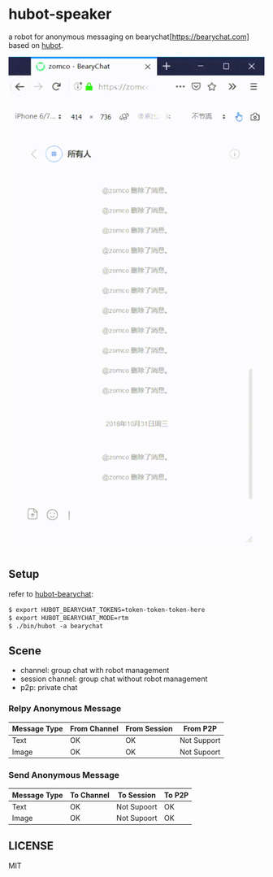# hubot-speaker

 a robot for anonymous messaging on bearychat[https://bearychat.com] based on [hubot](https://hubot.github.com/).

![](resources/example.gif)

## Setup

refer to [hubot-bearychat](https://github.com/bearyinnovative/hubot-bearychat):

    $ export HUBOT_BEARYCHAT_TOKENS=token-token-token-here
    $ export HUBOT_BEARYCHAT_MODE=rtm
    $ ./bin/hubot -a bearychat

## Scene

* channel: group chat with robot management
* session channel: group chat without robot management
* p2p: private chat

### Relpy Anonymous Message

| Message Type | From Channel | From Session | From P2P     |
| ------------ | ------------ | ------------ | ------------ |
| Text         | OK           | OK           | Not Support  | 
| Image        | OK           | OK           | Not Supoort  |

### Send Anonymous Message

| Message Type | To Channel | To Session  | To P2P       |
| ------------ | ---------- | ----------- | ------------ |
| Text         | OK         | Not Supoort | OK           | 
| Image        | OK         | Not Supoort | OK           |

## LICENSE

MIT
